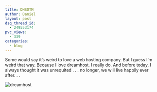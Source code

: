 ```yaml
---
title: DHSOTM
author: Daniel
layout: post
dsq_thread_id:
  - 249553174
pvc_views:
  - 339
categories:
  - blog
---
```

<p>Some would say it&#8217;s weird to love a web hosting company.  But I guess I&#8217;m weird that way.   Because I love dreamhost.  I really do.     And before today, I always thought it was unrequited . . . no longer, we will live happily ever after. . .</p>
<p><img src="https://secure.newdream.net/panel/dhsotm2.gif" alt="dreamhost"/></p>
